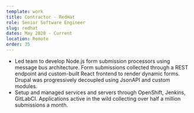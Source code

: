 ```yaml
---
template: work
title: Contractor - RedHat
role: Senior Software Engineer
slug: redhat
dates: May 2020 - Current
location: Remote
order: 35
---
```


- Led team to develop Node.js form submission processors using message bus architecture. Form submissions collected
  through a REST endpoint and custom-built React frontend to render dynamic forms. Drupal was progressively decoupled
  using JsonAPI and custom modules.
- Setup and managed services and servers through OpenShift, Jenkins, GitLabCI. Applications active in the wild collecting
  over half a million submissions a month.
